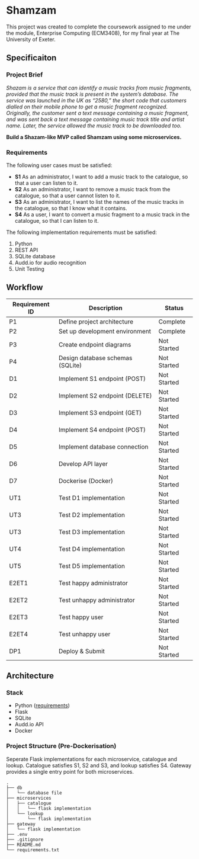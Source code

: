 # Shamzam

This project was created to complete the coursework assigned to me under the module, Enterprise Computing (ECM3408), for my final year at The University of Exeter.

## Specificaiton

### Project Brief

*Shazam is a service that can identify a music tracks from music fragments, provided that the music track is present in the system’s database. The service was launched in the UK as “2580,” the short code that customers dialled on their mobile phone to get a music fragment recognized. Originally, the customer sent a text message containing a music fragment, and was sent back a text message containing music track title and artist name. Later, the service allowed the music track to be downloaded too.*

**Build a Shazam-like MVP called Shamzam using some microservices.**

### Requirements

The following user cases must be satisfied:

* **S1** As an administrator, I want to add a music track to the catalogue, so that a user can listen to it.
* **S2** As an administrator, I want to remove a music track from the catalogue, so that a user cannot listen to it.
* **S3** As an administrator, I want to list the names of the music tracks in the catalogue, so that I know what it contains.
* **S4** As a user, I want to convert a music fragment to a music track in the catalogue, so that I can listen to it.

The following implementation requirements must be satisfied:

1. Python
2. REST API
3. SQLite database
4. Audd.io for audio recognition
5. Unit Testing

## Workflow

| Requirement ID | Description                      | Status      |
| -------------- | -------------------------------- | ----------- |
| P1             | Define project architecture      | Complete    |
| P2             | Set up development environment   | Complete    |
| P3             | Create endpoint diagrams         | Not Started |
| P4             | Design database schemas (SQLite) | Not Started |
| D1             | Implement S1 endpoint (POST)     | Not Started |
| D2             | Implement S2 endpoint (DELETE)   | Not Started |
| D3             | Implement S3 endpoint (GET)      | Not Started |
| D4             | Implement S4 endpoint (POST)     | Not Started |
| D5             | Implement database connection    | Not Started |
| D6             | Develop API layer                | Not Started |
| D7             | Dockerise (Docker)               | Not Started |
| UT1            | Test D1 implementation           | Not Started |
| UT3            | Test D2 implementation          | Not Started |
| UT3            | Test D3 implementation          | Not Started |
| UT4            | Test D4 implementation          | Not Started |
| UT5            | Test D5 implementation           | Not Started |
| E2ET1          | Test happy administrator         | Not Started |
| E2ET2          | Test unhappy administrator      | Not Started |
| E2ET3          | Test happy user                  | Not Started |
| E2ET4          | Test unhappy user               | Not Started |
| DP1            | Deploy & Submit                  | Not Started |

## Architecture

### Stack

* Python ([requirements](requirements.txt))
* Flask
* SQLite
* Audd.io API
* Docker

### Project Structure (Pre-Dockerisation)

Seperate Flask implementations for each microservice, catalogue and lookup. Catalogue satisfies S1, S2 and S3, and lookup satisfies S4. Gateway provides a single entry point for both microservices.

```
.
├── db
│   └── database file
├── microservices
│   ├── catalogue
│   │   └── flask implementation
│   └── lookup
│       └── flask implementation
├── gateway
│   └── flask implementation
├── .env
├── .gitignore
├── README.md
└── requirements.txt
```
